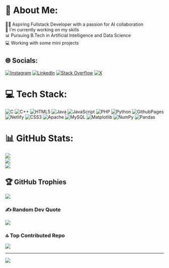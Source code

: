 # 💫 About Me:
🧑‍💻 Aspiring Fullstack Developer with a passion for AI collaboration<br>🔭 I'm currently working on my skills<br>📊 Pursuing B.Tech in Artificial Intelligence and Data Science<br>💻 Working with some mini projects


## 🌐 Socials:
[![Instagram](https://img.shields.io/badge/Instagram-%23E4405F.svg?logo=Instagram&logoColor=white)](https://instagram.com/kabilankavi131) [![LinkedIn](https://img.shields.io/badge/LinkedIn-%230077B5.svg?logo=linkedin&logoColor=white)](https://linkedin.com/in/kabilankavi131) [![Stack Overflow](https://img.shields.io/badge/-Stackoverflow-FE7A16?logo=stack-overflow&logoColor=white)](https://stackoverflow.com/users/17909132) [![X](https://img.shields.io/badge/X-black.svg?logo=X&logoColor=white)](https://x.com/kabilankavi131) 

# 💻 Tech Stack:
![C](https://img.shields.io/badge/c-%2300599C.svg?style=for-the-badge&logo=c&logoColor=white) ![C++](https://img.shields.io/badge/c++-%2300599C.svg?style=for-the-badge&logo=c%2B%2B&logoColor=white) ![HTML5](https://img.shields.io/badge/html5-%23E34F26.svg?style=for-the-badge&logo=html5&logoColor=white) ![Java](https://img.shields.io/badge/java-%23ED8B00.svg?style=for-the-badge&logo=openjdk&logoColor=white) ![JavaScript](https://img.shields.io/badge/javascript-%23323330.svg?style=for-the-badge&logo=javascript&logoColor=%23F7DF1E) ![PHP](https://img.shields.io/badge/php-%23777BB4.svg?style=for-the-badge&logo=php&logoColor=white) ![Python](https://img.shields.io/badge/python-3670A0?style=for-the-badge&logo=python&logoColor=ffdd54) ![GithubPages](https://img.shields.io/badge/github%20pages-121013?style=for-the-badge&logo=github&logoColor=white) ![Netlify](https://img.shields.io/badge/netlify-%23000000.svg?style=for-the-badge&logo=netlify&logoColor=#00C7B7) ![CSS3](https://img.shields.io/badge/css3-%231572B6.svg?style=for-the-badge&logo=css3&logoColor=white) ![Apache](https://img.shields.io/badge/apache-%23D42029.svg?style=for-the-badge&logo=apache&logoColor=white) ![MySQL](https://img.shields.io/badge/mysql-%2300000f.svg?style=for-the-badge&logo=mysql&logoColor=white) ![Matplotlib](https://img.shields.io/badge/Matplotlib-%23ffffff.svg?style=for-the-badge&logo=Matplotlib&logoColor=black) ![NumPy](https://img.shields.io/badge/numpy-%23013243.svg?style=for-the-badge&logo=numpy&logoColor=white) ![Pandas](https://img.shields.io/badge/pandas-%23150458.svg?style=for-the-badge&logo=pandas&logoColor=white)
# 📊 GitHub Stats:
![](https://github-readme-stats.vercel.app/api?username=kabilankavi131&theme=react&hide_border=false&include_all_commits=true&count_private=true)<br/>
![](https://github-readme-streak-stats.herokuapp.com/?user=kabilankavi131&theme=react&hide_border=false)<br/>
![](https://github-readme-stats.vercel.app/api/top-langs/?username=kabilankavi131&theme=react&hide_border=false&include_all_commits=true&count_private=true&layout=compact)

## 🏆 GitHub Trophies
![](https://github-profile-trophy.vercel.app/?username=kabilankavi131&theme=tokyonight&no-frame=false&no-bg=false&margin-w=4)

### ✍️ Random Dev Quote
![](https://quotes-github-readme.vercel.app/api?type=horizontal&theme=radical)

### 🔝 Top Contributed Repo
![](https://github-contributor-stats.vercel.app/api?username=kabilankavi131&limit=5&theme=dark&combine_all_yearly_contributions=true)

---
[![](https://visitcount.itsvg.in/api?id=Kabilankavi131&icon=0&color=0)](https://visitcount.itsvg.in)
